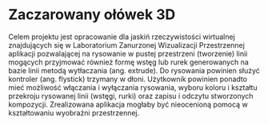 # Zaczarowany ołówek 3D
Celem projektu jest opracowanie dla jaskiń rzeczywistości wirtualnej znajdujących się w Laboratorium Zanurzonej Wizualizacji Przestrzennej aplikacji pozwalającej na rysowanie w pustej przestrzeni (tworzenie) linii mogących przyjmować również formę wstęg lub rurek generowanych na bazie linii metodą wytłaczania (ang. extrude). Do rysowania powinien służyć kontroler (ang. flystick) trzymany w dłoni. Użytkownik powinien ponadto mieć możliwość włączania i wyłączania rysowania, wyboru koloru i kształtu przekroju rysowanej linii (wstęgi, rurki) oraz zapisu i odczytu stworzonych kompozycji. Zrealizowana aplikacja mogłaby być nieocenioną pomocą w kształtowaniu wyobraźni przestrzennej.
